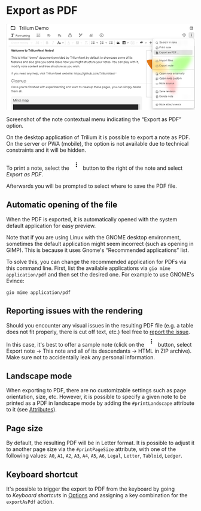 # Export as PDF
![](Export%20as%20PDF_image.png)

Screenshot of the note contextual menu indicating the “Export as PDF” option.

On the desktop application of Trilium it is possible to export a note as PDF. On the server or PWA (mobile), the option is not available due to technical constraints and it will be hidden.

To print a note, select the ![](1_Export%20as%20PDF_image.png) button to the right of the note and select _Export as PDF_.

Afterwards you will be prompted to select where to save the PDF file.

## Automatic opening of the file

When the PDF is exported, it is automatically opened with the system default application for easy preview.

Note that if you are using Linux with the GNOME desktop environment, sometimes the default application might seem incorrect (such as opening in GIMP). This is because it uses Gnome's “Recommended applications” list.

To solve this, you can change the recommended application for PDFs via this command line. First, list the available applications via `gio mime application/pdf` and then set the desired one. For example to use GNOME's Evince:

```
gio mime application/pdf
```

## Reporting issues with the rendering

Should you encounter any visual issues in the resulting PDF file (e.g. a table does not fit properly, there is cut off text, etc.) feel free to [report the issue](../../Troubleshooting/Reporting%20issues.md). In this case, it's best to offer a sample note (click on the ![](1_Export%20as%20PDF_image.png) button, select Export note → This note and all of its descendants → HTML in ZIP archive). Make sure not to accidentally leak any personal information.

## Landscape mode

When exporting to PDF, there are no customizable settings such as page orientation, size, etc. However, it is possible to specify a given note to be printed as a PDF in landscape mode by adding the `#printLandscape` attribute to it (see <a class="reference-link" href="../../Advanced%20Usage/Attributes.md">Attributes</a>).

## Page size

By default, the resulting PDF will be in Letter format. It is possible to adjust it to another page size via the `#printPageSize` attribute, with one of the following values: `A0`, `A1`, `A2`, `A3`, `A4`, `A5`, `A6`, `Legal`, `Letter`, `Tabloid`, `Ledger`.

## Keyboard shortcut

It's possible to trigger the export to PDF from the keyboard by going to _Keyboard shortcuts_ in <a class="reference-link" href="../UI%20Elements/Options.md">Options</a> and assigning a key combination for the `exportAsPdf` action.